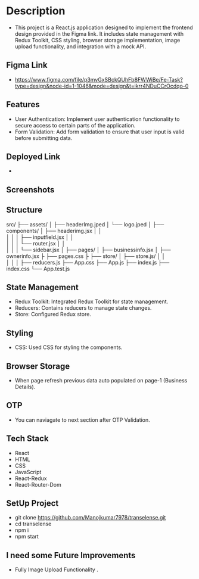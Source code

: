 # Description
- This project is a React.js application designed to implement the frontend design provided in the Figma link. It includes state management with Redux Toolkit, CSS styling, browser storage implementation, image upload functionality, and integration with a mock API.

## Figma Link
- https://www.figma.com/file/p3mvGxSBckQUhFb8FWWiBe/Fe-Task?type=design&node-id=1-1046&mode=design&t=ikrr4NDuCCrOcdqo-0

## Features
- User Authentication: Implement user authentication functionality to secure access to certain parts of the application.
- Form Validation: Add form validation to ensure that user input is valid before submitting data.

## Deployed Link
- 

## Screenshots



## Structure

src/
├── assets/
│   ├── headerImg.jped
│   └── logo.jped
│
├── components/
│   ├── headerimg.jsx
│   │   
│   │
│   ├── inputfield.jsx
│   │  
│   │
│   └── router.jsx
│   │  
│   │
│   └── sidebar.jsx
│
├── pages/
│   ├── businessinfo.jsx
│   ├── ownerinfo.jsx
├   ├── pages.css
├
├── store/
│   ├── store.js/
│   │   
│   │
│   ├── reducers.js
├── App.css
├── App.js
├── index.js
├── index.css
└── App.test.js

## State Management
- Redux Toolkit: Integrated Redux Toolkit for state management.
- Reducers: Contains reducers to manage state changes.
- Store: Configured Redux store.

## Styling
- CSS: Used CSS for styling the components.

## Browser Storage
- When page refresh previous data auto populated on page-1 (Business Details).

## OTP
- You can naviagate to next section after OTP Validation.

## Tech Stack
- React
- HTML
- CSS
- JavaScript
- React-Redux
- React-Router-Dom


## SetUp Project
- git clone https://github.com/Manojkumar7978/transelense.git
- cd transelense
- npm i
- npm start

## I need some Future Improvements
- Fully Image Upload Functionality .



